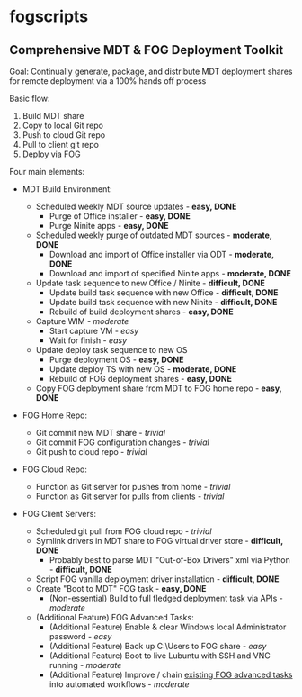 # fogscripts
## Comprehensive MDT &amp; FOG Deployment Toolkit

Goal:  Continually generate, package, and distribute MDT deployment shares for remote deployment via a 100% hands off process

Basic flow:
1. Build MDT share
2. Copy to local Git repo
3. Push to cloud Git repo
4. Pull to client git repo
5. Deploy via FOG

Four main elements:

* MDT Build Environment:
  * Scheduled weekly MDT source updates - **easy, DONE**
    * Purge of Office installer - **easy, DONE**
    * Purge Ninite apps - **easy, DONE**
  * Scheduled weekly purge of outdated MDT sources - **moderate, DONE**
    * Download and import of Office installer via ODT - **moderate, DONE**
    * Download and import of specified Ninite apps - **moderate, DONE**
  * Update task sequence to new Office / Ninite - **difficult, DONE**
    * Update build task sequence with new Office - **difficult, DONE**
    * Update build task sequence with new Ninite - **difficult, DONE**
    * Rebuild of build deployment shares - **easy, DONE**
  * Capture WIM - *moderate*
    * Start capture VM - *easy*
    * Wait for finish - *easy*
  * Update deploy task sequence to new OS
    * Purge deployment OS - **easy, DONE**
    * Update deploy TS with new OS - **moderate, DONE**
    * Rebuild of FOG deployment shares - **easy, DONE**
  * Copy FOG deployment share from MDT to FOG home repo - **easy, DONE**
  
* FOG Home Repo:
  * Git commit new MDT share - *trivial*
  * Git commit FOG configuration changes - *trivial*
  * Git push to cloud repo - *trivial*
  
* FOG Cloud Repo:
  * Function as Git server for pushes from home - *trivial*
  * Function as Git server for pulls from clients - *trivial*
  
* FOG Client Servers:
  * Scheduled git pull from FOG cloud repo - *trivial*
  * Symlink drivers in MDT share to FOG virtual driver store - **difficult, DONE**
    * Probably best to parse MDT "Out-of-Box Drivers" xml via Python - **difficult, DONE**
  * Script FOG vanilla deployment driver installation - **difficult, DONE**
  * Create "Boot to MDT" FOG task - **easy, DONE**
    * (Non-essential) Build to full fledged deployment task via APIs - *moderate*
  * (Additional Feature) FOG Advanced Tasks:
    * (Additional Feature) Enable & clear Windows local Administrator password - *easy*
    * (Additional Feature) Back up C:\Users to FOG share - *easy*
    * (Additional Feature) Boot to live Lubuntu with SSH and VNC running - *moderate*
    * (Additional Feature) Improve / chain [existing FOG advanced tasks](https://wiki.fogproject.org/wiki/index.php?title=Managing_FOG#Advanced_Tasks) into automated workflows - *moderate*
